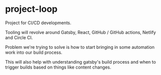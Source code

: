 # project-loop
Project for CI/CD developments.

Tooling will revolve around Gatsby, React, GitHub / GitHub actions, Netlify and Circle CI.

Problem we're trying to solve is how to start bringing in some automation work into our build process.

This will also help with understanding gatsby's build process and when to trigger builds based on things like content changes.
